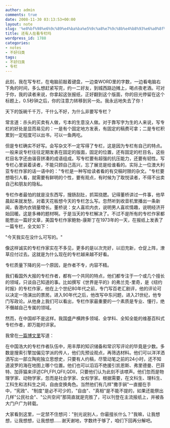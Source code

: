 ```yaml
---
author: admin
comments: true
date: 2008-11-30 03:13:53+00:00
layout: note
slug: '%e8%bf%98%e6%9c%89%e4%ba%ba%e5%9c%a8%e7%9c%8b%e4%b8%93%e6%a0%8f%e5%90%97'
title: 还有人在看专栏吗
wordpress_id: 1788
categories:
- notes
- 不好归类
tags:
- 不好归类
- 专栏
---
```


此刻，我在写专栏，在电脑前敲着键盘，一边查WORD里的字数，一边看电脑右下角的时间，多么想赶紧写完，约一二好友，到城西路边摊上，喝点夜老酒。可对于你，我的读者来说，你拿起这张报纸，正好翻到这个版面，你的目光停留在这个标题上，0.5秒钟之后，你的注意力转移到另一处。我永远地失去了你！

天下的饭碗千千万，干什么不好，为什么非要写专栏？

常言道：杀头的买卖有人做，亏本的生意没人做。对于靠写字为生的人来说，写专栏的好处是显而易见的：一是有个固定地方发表，有固定的稿费可拿；二是专栏积累到一定程度可以出书，可以一鱼两吃。

但是专栏确实不好写。会写杂文不一定写得了专栏，这是因为专栏有自己的特点。一般来说专栏往往定期发表在固定的版面，固定的位置，还有固定的栏目名，这些栏目名字还由谐音拼凑的成语组成。写专栏要有超强的抗压能力，还要有韧性。写专栏心里装着读者，不能只顾自己高兴，忘了展览是给谁看的。实际上一位澳大利亚专栏作家的话一语中的："专栏是一种写给读者看的有交稿时限的杂文。"专栏要想吸引人看，就需要有鲜明的个性，要有观点，有时候为了取悦读者，不得不出卖自己和朋友的隐私。

专栏作者最怕的就是没东西写，搜肠刮肚，抓耳挠腮。记得董桥讲过一件事，他早晨起来就发愁，对着天花板想今天的专栏怎么写。忽然听到收音机里播出一条新闻，香港内衣销量增长。董桥说：女人喜欢内衣，说明男人喜欢情趣，说明经济开始回暖。这是多棒的题材啊。于是当天的专栏解决了。不过不是所有的专栏作家都能憋出一篇好文章，美国专栏作家鲍勃-康斯丁在1973年的一天，在报纸上发表了一篇专栏，全文如下：

"今天我实在没什么可写的。"

像这样诚实的专栏作家实在不多见，更多的是以次充好，以旧充新，仓促上阵，潦草应付过去。这就是为什么现在的专栏越来越不好看。

专栏质量下降的另一个原因，是作者不专，内容不精。

我们看国外大报的专栏作者，都有一个共同的特点，他们都专注于一个或几个擅长的领域，只谈自己知道的事。比如撰写《世界是平的》的弗兰克-里奇，是《纽约时报》的专栏作家，他在上个世纪80年代之前，专门写百老汇剧评，他的评论可以决定一场演出的票房。进入90年代之后，他改写中东问题，进入21世纪，他专门写政论。从他身上我们可以看出，专栏作家最重要的一个素质是专业、懂行，绝不僭越自己专属的领域。

然而，在中国却不是这样。我国盛产横跨多领域、全学科、全知全能的维基百科式专栏作者，即万能时评家。

我曾在[一篇博文里](http://www.baibanbao.net/?p=1295)写道：

在中国浩大的专栏作者队伍中，用丰厚的知识储备和常识写评论的毕竟是少数。多数是搜索引擎加偏见学派的传人，他们先预设观点，再筛选材料。他们可以洋洋洒洒写出一部立陶宛独立思想史，只要有人约稿，尽管动笔之前的24小时，还不知道波罗的海在地图上哪个位置。他们也可以滔滔不绝援引凯恩斯、弗里德曼、巴菲特、加菲猫来评述CPI,FPI,QFII,QDII，只要他们认为此刻不该噤声。他们忽而是物理学家、动物学家，忽而是社会学家、女权学家。根据需要，在文科生、理科生、工科生和法科生之间，自由变换角色。当然他们有几样"撒手锏"一直握在手中，"宪政"、"制度"是必不可少的，"自由"、"真相"是不能不提的，如果还能祭出几样"公民社会"、"公共空间"那简直就是完胜了，可以刊登在主流报纸上，并被各大门户广为转载。

大家看到这里，一定禁不住想问："别光说别人，你最擅长什么？"我嘛，让我想想，让我想想，让我想想……谢天谢地，字数终于够了，咱们下回再分解吧。
